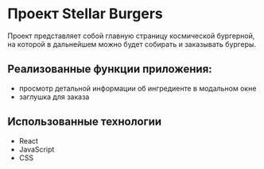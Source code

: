 # Проект Stellar Burgers

Проект представляет собой главную страницу космической бургерной, на которой в дальнейшем можно будет собирать и заказывать бургеры.

## Реализованные функции приложения:
* просмотр детальной информации об ингредиенте в модальном окне
* заглушка для заказа

## Использованные технологии
* React
* JavaScript
* CSS
